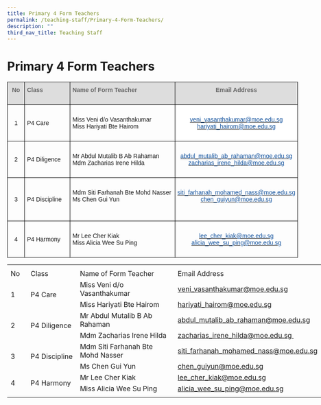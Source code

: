 ```yaml
---
title: Primary 4 Form Teachers
permalink: /teaching-staff/Primary-4-Form-Teachers/
description: ""
third_nav_title: Teaching Staff
---
```

Primary 4 Form Teachers
=======================

<style type="text/css">
.tg  {border-collapse:collapse;border-spacing:0;}
.tg td{border-color:black;border-style:solid;border-width:1px;font-family:Arial, sans-serif;font-size:14px;
  overflow:hidden;padding:10px 5px;word-break:normal;}
.tg th{border-color:black;border-style:solid;border-width:1px;font-family:Arial, sans-serif;font-size:14px;
  font-weight:normal;overflow:hidden;padding:10px 5px;word-break:normal;}
.tg .tg-cly1{text-align:left;vertical-align:middle}
.tg .tg-a4yv{background-color:#DDD;color:#666;font-weight:bold;text-align:center;vertical-align:top}
.tg .tg-6wao{background-color:#FFF;color:#10509C;text-align:center;vertical-align:top}
.tg .tg-e14l{background-color:#DDD;color:#666;font-weight:bold;text-align:left;vertical-align:top}
.tg .tg-nrix{text-align:center;vertical-align:middle}
.tg .tg-0lax{text-align:left;vertical-align:top}
.tg .tg-vgkv{color:#10509C;text-align:center;vertical-align:top}
</style>
<table class="tg" style="undefined;table-layout: fixed; width: 678px">
<colgroup>
<col style="width: 41px">
<col style="width: 109px">
<col style="width: 256px">
<col style="width: 272px">
</colgroup>
<thead>
  <tr>
    <th class="tg-a4yv">No<br><br></th>
    <th class="tg-e14l">Class<br><br></th>
    <th class="tg-e14l">Name of Form Teacher<br><br></th>
    <th class="tg-a4yv">Email Address<br><br></th>
  </tr>
</thead>
<tbody>
  <tr>
    <td class="tg-nrix">1</td>
    <td class="tg-cly1">P4 Care</td>
    <td class="tg-0lax"><br>Miss Veni d/o Vasanthakumar<br>Miss Hariyati Bte Hairom<br><br></td>
    <td class="tg-6wao"><br><a href="mailto:veni_vasanthakumar@moe.edu.sg"><span style="text-decoration:none;color:#10509C">veni_vasanthakumar@moe.edu.sg</span></a><br><a href="mailto:hariyati_hairom@moe.edu.sg"><span style="text-decoration:none;color:#10509C">hariyati_hairom@moe.edu.sg</span></a><br></td>
  </tr>
  <tr>
    <td class="tg-nrix">2</td>
    <td class="tg-cly1">P4 Diligence</td>
    <td class="tg-0lax"><br>Mr Abdul Mutalib B Ab Rahaman<br>Mdm Zacharias Irene Hilda<br><br></td>
    <td class="tg-vgkv"><br><a href="mailto:abdul_mutalib_ab_rahaman@moe.edu.sg" target="_blank" rel="noopener noreferrer"><span style="text-decoration:none;color:#10509C">abdul_mutalib_ab_rahaman@moe.edu.sg</span></a><br><a href="mailto:zacharias_irene_hilda@moe.edu.sg" target="_blank" rel="noopener noreferrer"><span style="text-decoration:none;color:#10509C">zacharias_irene_hilda@moe.edu.sg</span></a><br></td>
  </tr>
  <tr>
    <td class="tg-nrix">3</td>
    <td class="tg-cly1">P4 Discipline</td>
    <td class="tg-0lax"><br>Mdm Siti Farhanah Bte Mohd Nasser<br>Ms Chen Gui Yun<br><br><br></td>
    <td class="tg-vgkv"><br><a href="mailto:siti_farhanah_mohamed_nass@moe.edu.sg"><span style="text-decoration:none;color:#10509C">siti_farhanah_mohamed_nass@moe.edu.sg</span></a><br><a href="mailto:chen_guiyun@moe.edu.sg"><span style="text-decoration:none;color:#10509C">chen_guiyun@moe.edu.sg</span></a><br></td>
  </tr>
  <tr>
    <td class="tg-nrix"> 4</td>
    <td class="tg-cly1">P4 Harmony </td>
    <td class="tg-0lax"><br>Mr Lee Cher Kiak<br>Miss Alicia Wee Su Ping<br><br></td>
    <td class="tg-vgkv"><br><a href="mailto:lee_cher_kiak@moe.edu.sg" target="_blank" rel="noopener noreferrer"><span style="text-decoration:none;color:#10509C">lee_cher_kiak@moe.edu.sg</span></a><br><a href="mailto:alicia_wee_su_ping@moe.edu.sg" target="_blank" rel="noopener noreferrer"><span style="text-decoration:none;color:#10509C">alicia_wee_su_ping@moe.edu.sg</span></a><br></td>
  </tr>
  <tr>
  </tr>
</tbody>
</table>



<table border="0" cellpadding="0" cellspacing="0" width="757" style="border-collapse:
 collapse;width:569pt"><colgroup><col width="39" style="mso-width-source:userset;mso-width-alt:1426;width:29pt"> <col width="122" style="mso-width-source:userset;mso-width-alt:4461;width:92pt"> <col width="298" style="mso-width-source:userset;mso-width-alt:10898;width:224pt"> <col width="64" span="2" style="width:48pt"> <col width="64" style="width:48pt"> <col width="96" style="mso-width-source:userset;mso-width-alt:3510;width:72pt"> <col width="10" style="mso-width-source:userset;mso-width-alt:365;width:8pt"></colgroup><tbody><tr height="8" style="mso-height-source:userset;height:6.0pt"><td height="8" class="xl65" width="39" style="height:6.0pt;width:29pt"></td><td width="122" style="width:92pt"></td><td width="298" style="width:224pt"></td><td width="64" style="width:48pt"></td><td width="64" style="width:48pt"></td><td width="64" style="width:48pt"></td><td width="96" style="width:72pt"></td><td width="10" style="width:8pt"></td></tr><tr height="21" style="height:15.75pt"><td height="21" class="xl73" width="39" style="height:15.75pt;width:29pt">No</td><td class="xl72" width="122" style="border-left:none;width:92pt">Class</td><td class="xl72" width="298" style="border-left:none;width:224pt">Name of Form Teacher</td><td colspan="4" class="xl70" style="border-left:none">Email Address</td><td></td></tr><tr height="21" style="height:15.75pt"><td rowspan="2" height="42" class="xl66" width="39" style="height:31.5pt;width:29pt">1</td><td rowspan="2" class="xl67" width="122" style="width:92pt">P4 Care</td><td class="xl69" style="border-top:none">Miss Veni d/o Vasanthakumar</td><td colspan="4" class="xl74" style="border-left:none"><span style="mso-color-alt:
  windowtext"><a href="mailto:veni_vasanthakumar@moe.edu.sg">veni_vasanthakumar@moe.edu.sg</a></span></td><td></td></tr><tr height="21" style="height:15.75pt"><td height="21" class="xl69" style="height:15.75pt;border-top:none">Miss Hariyati Bte Hairom</td><td colspan="4" class="xl74" style="border-left:none"><span style="mso-color-alt:
  windowtext"><a href="mailto:hariyati_hairom@moe.edu.sg">hariyati_hairom@moe.edu.sg</a></span></td><td></td></tr><tr height="21" style="height:15.75pt"><td rowspan="2" height="42" class="xl66" width="39" style="height:31.5pt;width:29pt">2</td><td rowspan="2" class="xl67" width="122" style="width:92pt">P4 Diligence</td><td class="xl69" style="border-top:none">Mr Abdul Mutalib B Ab Rahaman</td><td colspan="4" class="xl74" style="border-left:none"><span style="mso-color-alt:
  windowtext"><a href="mailto:abdul_mutalib_ab_rahaman@moe.edu.sg">abdul_mutalib_ab_rahaman@moe.edu.sg</a></span></td><td></td></tr><tr height="21" style="height:15.75pt"><td height="21" class="xl69" style="height:15.75pt;border-top:none">Mdm Zacharias Irene Hilda</td><td colspan="4" class="xl74" style="border-left:none"><span style="mso-color-alt:
  windowtext"><a href="mailto:zacharias_irene_hilda@moe.edu.sg&nbsp;">zacharias_irene_hilda@moe.edu.sg&nbsp;</a></span></td><td></td></tr><tr height="21" style="height:15.75pt"><td rowspan="2" height="42" class="xl66" width="39" style="height:31.5pt;width:29pt">3</td><td rowspan="2" class="xl67" width="122" style="width:92pt">P4 Discipline</td><td class="xl69" style="border-top:none">Mdm Siti Farhanah Bte Mohd Nasser</td><td colspan="4" class="xl74" style="border-left:none"><span style="mso-color-alt:
  windowtext"><a href="mailto:siti_farhanah_mohamed_nass@moe.edu.sg">siti_farhanah_mohamed_nass@moe.edu.sg</a></span></td><td></td></tr><tr height="21" style="height:15.75pt"><td height="21" class="xl69" style="height:15.75pt;border-top:none">Ms Chen Gui Yun</td><td colspan="4" class="xl74" style="border-left:none"><span style="mso-color-alt:
  windowtext"><a href="mailto:chen_guiyun@moe.edu.sg">chen_guiyun@moe.edu.sg</a></span></td><td></td></tr><tr height="21" style="height:15.75pt"><td rowspan="2" height="42" class="xl66" width="39" style="height:31.5pt;width:29pt">4</td><td rowspan="2" class="xl67" width="122" style="width:92pt">P4 Harmony</td><td class="xl69" style="border-top:none">Mr Lee Cher Kiak</td><td colspan="4" class="xl74" style="border-left:none"><span style="mso-color-alt:
  windowtext"><a href="mailto:lee_cher_kiak@moe.edu.sg">lee_cher_kiak@moe.edu.sg</a></span></td><td></td></tr><tr height="21" style="height:15.75pt"><td height="21" class="xl69" style="height:15.75pt;border-top:none">Miss Alicia Wee Su Ping</td><td colspan="4" class="xl74" style="border-left:none"><span style="mso-color-alt:
  windowtext"><a href="mailto:alicia_wee_su_ping@moe.edu.sg">alicia_wee_su_ping@moe.edu.sg</a></span></td><td></td></tr><tr height="6" style="mso-height-source:userset;height:4.5pt"><td height="6" class="xl65" style="height:4.5pt"></td><td></td><td></td><td></td><td></td><td></td><td></td><td></td></tr></tbody></table>